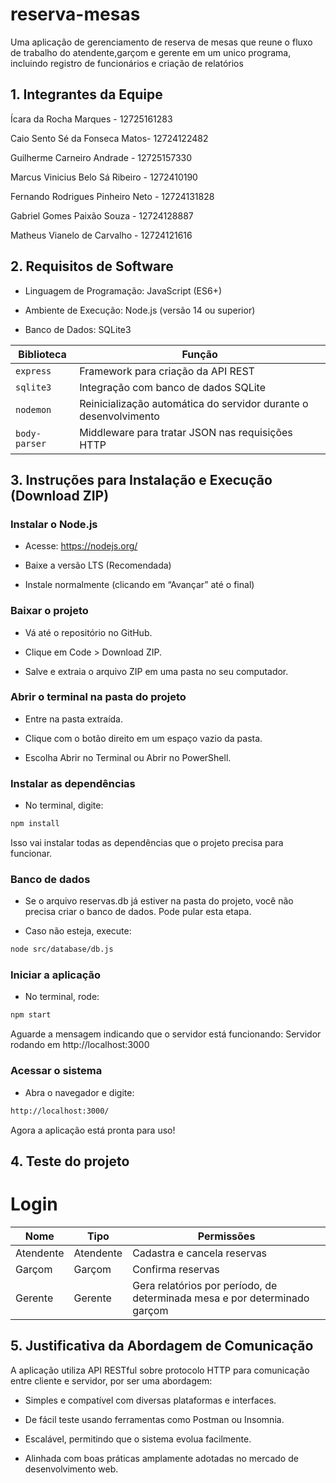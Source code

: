  # reserva-mesas
 
Uma aplicação de gerenciamento de reserva de mesas que reune o fluxo de trabalho do atendente,garçom e gerente em um unico programa, incluindo registro de funcionários e criação de relatórios



## 1. Integrantes da Equipe

Ícara da Rocha Marques - 12725161283

Caio Sento Sé da Fonseca Matos- 12724122482

Guilherme Carneiro Andrade - 12725157330

Marcus Vinicius Belo Sá Ribeiro - 1272410190

Fernando Rodrigues Pinheiro Neto - 12724131828

Gabriel Gomes Paixão Souza - 12724128887

Matheus Vianelo de Carvalho - 12724121616



## 2. Requisitos de Software

- Linguagem de Programação: JavaScript (ES6+)

- Ambiente de Execução: Node.js (versão 14 ou superior)

- Banco de Dados: SQLite3

| Biblioteca    | Função                                                           |
| ------------- | ---------------------------------------------------------------- |
| `express`     | Framework para criação da API REST                               |
| `sqlite3`     | Integração com banco de dados SQLite                             |
| `nodemon`     | Reinicialização automática do servidor durante o desenvolvimento |
| `body-parser` | Middleware para tratar JSON nas requisições HTTP     |



## 3. Instruções para Instalação e Execução (Download ZIP)
   
  ### Instalar o Node.js
    
  - Acesse: https://nodejs.org/
  
  - Baixe a versão LTS (Recomendada)
  
  - Instale normalmente (clicando em “Avançar” até o final)
  
  ### Baixar o projeto
  - Vá até o repositório no GitHub.
  
  - Clique em Code > Download ZIP.
  
  - Salve e extraia o arquivo ZIP em uma pasta no seu computador.

  ### Abrir o terminal na pasta do projeto
  - Entre na pasta extraída.
  
  - Clique com o botão direito em um espaço vazio da pasta.
  
  - Escolha Abrir no Terminal ou Abrir no PowerShell.

  ### Instalar as dependências
  - No terminal, digite:
  ```bash
npm install
```
  Isso vai instalar todas as dependências que o projeto precisa para funcionar. 

  ### Banco de dados
  - Se o arquivo reservas.db já estiver na pasta do projeto, você não precisa criar o banco de dados. Pode pular esta etapa.
  
  - Caso não esteja, execute:
  ```bash
node src/database/db.js
```

  ### Iniciar a aplicação
  - No terminal, rode:

  ```bash
npm start
```
  
  Aguarde a mensagem indicando que o servidor está funcionando:  Servidor rodando em http://localhost:3000

  ### Acessar o sistema
  - Abra o navegador e digite:
```bash
http://localhost:3000/
```
  
  Agora a aplicação está pronta para uso!



## 4. Teste do projeto

# Login 

| Nome      | Tipo      | Permissões                                                                 |
|-----------|-----------|-----------------------------------------------------------------------------|
| Atendente | Atendente | Cadastra e cancela reservas                                                 |
| Garçom    | Garçom    | Confirma reservas                                                           |
| Gerente   | Gerente   | Gera relatórios por período, de determinada mesa e por determinado garçom   |

 
## 5. Justificativa da Abordagem de Comunicação

   A aplicação utiliza API RESTful sobre protocolo HTTP para comunicação entre cliente e servidor, por ser uma abordagem:

- Simples e compatível com diversas plataformas e interfaces.

- De fácil teste usando ferramentas como Postman ou Insomnia.

- Escalável, permitindo que o sistema evolua facilmente.

- Alinhada com boas práticas amplamente adotadas no mercado de desenvolvimento web.

 
    
